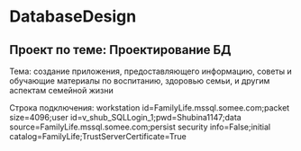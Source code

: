# DatabaseDesign
## Проект по теме: Проектирование БД

Тема: создание приложения, предоставляющего информацию, советы и обучающие материалы по воспитанию, здоровью семьи, и другим аспектам семейной жизни

Строка подключения: workstation id=FamilyLife.mssql.somee.com;packet size=4096;user id=v_shub_SQLLogin_1;pwd=Shubina1147;data source=FamilyLife.mssql.somee.com;persist security info=False;initial catalog=FamilyLife;TrustServerCertificate=True